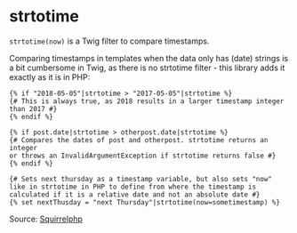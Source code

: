 # strtotime

`strtotime(now)` is a Twig filter to compare timestamps.

Comparing timestamps in templates when the data only has (date) strings is a bit cumbersome in Twig, as there is no 
strtotime filter - this library adds it exactly as it is in PHP:

```twig
{% if "2018-05-05"|strtotime > "2017-05-05"|strtotime %}
{# This is always true, as 2018 results in a larger timestamp integer than 2017 #}
{% endif %}

{% if post.date|strtotime > otherpost.date|strtotime %}
{# Compares the dates of post and otherpost. strtotime returns an integer 
or throws an InvalidArgumentException if strtotime returns false #}
{% endif %}

{# Sets next thursday as a timestamp variable, but also sets "now"
like in strtotime in PHP to define from where the timestamp is
calculated if it is a relative date and not an absolute date #}
{% set nextThusday = "next Thursday"|strtotime(now=sometimestamp) %}
```

Source: [Squirrelphp](https://github.com/squirrelphp/twig-php-syntax)
